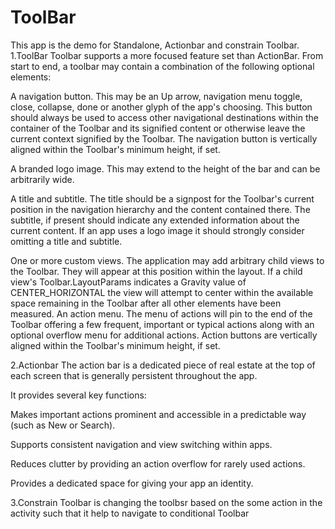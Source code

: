 # ToolBar
This app is the demo for Standalone, Actionbar and constrain Toolbar.
1.ToolBar
Toolbar supports a more focused feature set than ActionBar. From start to end, a toolbar may contain a combination of the following optional elements:

A navigation button. This may be an Up arrow, navigation menu toggle, close, collapse, done or another glyph of the app's choosing. This button should always be used to access other navigational destinations within the container of the Toolbar and its signified content or otherwise leave the current context signified by the Toolbar. The navigation button is vertically aligned within the Toolbar's minimum height, if set.

A branded logo image. This may extend to the height of the bar and can be arbitrarily wide.

A title and subtitle. The title should be a signpost for the Toolbar's current position in the navigation hierarchy and the content contained there. The subtitle, if present should indicate any extended information about the current content. If an app uses a logo image it should strongly consider omitting a title and subtitle.

One or more custom views. The application may add arbitrary child views to the Toolbar. They will appear at this position within the layout. If a child view's Toolbar.LayoutParams indicates a Gravity value of CENTER_HORIZONTAL the view will attempt to center within the available space remaining in the Toolbar after all other elements have been measured. An action menu. The menu of actions will pin to the end of the Toolbar offering a few frequent, important or typical actions along with an optional overflow menu for additional actions. Action buttons are vertically aligned within the Toolbar's minimum height, if set.

2.Actionbar The action bar is a dedicated piece of real estate at the top of each screen that is generally persistent throughout the app.

It provides several key functions:

Makes important actions prominent and accessible in a predictable way (such as New or Search).

Supports consistent navigation and view switching within apps.

Reduces clutter by providing an action overflow for rarely used actions.

Provides a dedicated space for giving your app an identity.

3.Constrain Toolbar is changing the toolbsr based on the some action in the activity such that it help to navigate to conditional Toolbar
